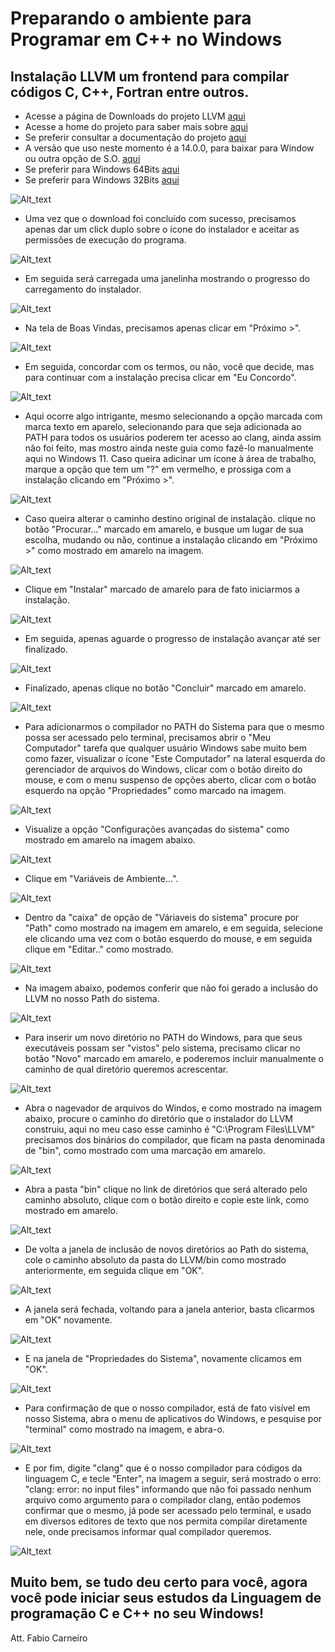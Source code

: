 # Preparando o ambiente para Programar em C++ no Windows 

## Instalação LLVM um frontend para compilar códigos C, C++, Fortran entre outros.

* Acesse a página de Downloads do projeto LLVM [aqui](https://releases.llvm.org/download.html)
* Acesse a home do projeto para saber mais sobre [aqui](https://llvm.org/)
* Se preferir consultar a documentação do projeto [aqui](https://llvm.org/docs/GettingStarted.html#checkout)
* A versão que uso neste momento é a 14.0.0, para baixar para Window ou outra opção de S.O. [aqui](https://github.com/llvm/llvm-project/releases/tag/llvmorg-14.0.0)
* Se preferir para Windows 64Bits [aqui](https://github.com/llvm/llvm-project/releases/download/llvmorg-14.0.0/LLVM-14.0.0-win64.exe)
* Se preferir para Windows 32Bits [aqui](https://github.com/llvm/llvm-project/releases/download/llvmorg-14.0.0/LLVM-14.0.0-win32.exe)

![Alt_text](https://github.com/bynmboy/linguagemcpp/blob/main/image-llvm-windows/img1.png)

* Uma vez que o download foi concluído com sucesso, precisamos apenas dar um click duplo sobre o ícone do instalador e aceitar as permissôes de execução do programa.

![Alt_text](https://github.com/bynmboy/linguagemcpp/blob/main/image-llvm-windows/img2.png)

* Em seguida será carregada uma janelinha mostrando o progresso do carregamento do instalador.

![Alt_text](https://github.com/bynmboy/linguagemcpp/blob/main/image-llvm-windows/img3.png)

* Na tela de Boas Vindas, precisamos apenas clicar em "Próximo >".

![Alt_text](https://github.com/bynmboy/linguagemcpp/blob/main/image-llvm-windows/img4.png)

* Em seguida, concordar com os termos, ou não, você que decide, mas para continuar com a instalação precisa clicar em "Eu Concordo".

![Alt_text](https://github.com/bynmboy/linguagemcpp/blob/main/image-llvm-windows/img5.png)

* Aqui ocorre algo intrigante, mesmo selecionando a opção marcada com marca texto em aparelo, selecionando para que seja adicionada ao PATH para todos os usuários poderem ter acesso ao clang, ainda assim não foi feito, mas mostro ainda neste guia como fazê-lo manualmente aqui no Windows 11. Caso queira adicinar um ícone à área de trabalho, marque a opção que tem um "?" em vermelho, e prossiga com a instalação clicando em "Próximo >".

![Alt_text](https://github.com/bynmboy/linguagemcpp/blob/main/image-llvm-windows/img6.png)

* Caso queira alterar o caminho destino original de instalação. clique no botão "Procurar..." marcado em amarelo, e busque um lugar de sua escolha, mudando ou não, continue a instalação clicando em "Próximo >" como mostrado em amarelo na imagem.

![Alt_text](https://github.com/bynmboy/linguagemcpp/blob/main/image-llvm-windows/img7.png)

* Clique em "Instalar" marcado de amarelo para de fato iniciarmos a instalação.

![Alt_text](https://github.com/bynmboy/linguagemcpp/blob/main/image-llvm-windows/img8.png)

* Em seguida, apenas aguarde o progresso de instalação avançar até ser finalizado.

![Alt_text](https://github.com/bynmboy/linguagemcpp/blob/main/image-llvm-windows/img9.png)

* Finalizado, apenas clique no botão "Concluir" marcado em amarelo.

![Alt_text](https://github.com/bynmboy/linguagemcpp/blob/main/image-llvm-windows/img10.png)

* Para adicionarmos o compilador no PATH do Sistema para que o mesmo possa ser acessado pelo terminal, precisamos abrir o "Meu Computador" tarefa que qualquer usuário Windows sabe muito bem como fazer, visualizar o ícone "Este Computador" na lateral esquerda do gerenciador de arquivos do Windows, clicar com o botão direito do mouse, e com o menu suspenso de opções aberto, clicar com o botão esquerdo na opção "Propriedades" como marcado na imagem.

![Alt_text](https://github.com/bynmboy/linguagemcpp/blob/main/image-llvm-windows/img11.png)

* Visualize a opção "Configurações avançadas do sistema" como mostrado em amarelo na imagem abaixo.

![Alt_text](https://github.com/bynmboy/linguagemcpp/blob/main/image-llvm-windows/img12.png)

* Clique em "Variáveis de Ambiente...".

![Alt_text](https://github.com/bynmboy/linguagemcpp/blob/main/image-llvm-windows/img13.png)

* Dentro da "caixa" de opção de "Váriaveis do sistema" procure por "Path" como mostrado na imagem em amarelo, e em seguida, selecione ele clicando uma vez com o botão esquerdo do mouse, e em seguida clique em "Editar.." como mostrado.

![Alt_text](https://github.com/bynmboy/linguagemcpp/blob/main/image-llvm-windows/img14.png)

* Na imagem abaixo, podemos conferir que não foi gerado a inclusão do LLVM no nosso Path do sistema.

![Alt_text](https://github.com/bynmboy/linguagemcpp/blob/main/image-llvm-windows/img15.png)

* Para inserir um novo diretório no PATH do Windows, para que seus executáveis possam ser "vistos" pelo sistema, precisamo clicar no botão "Novo" marcado em amarelo, e poderemos incluir manualmente o caminho de qual diretório queremos acrescentar.

![Alt_text](https://github.com/bynmboy/linguagemcpp/blob/main/image-llvm-windows/img16.png)

* Abra o nagevador de arquivos do Windos, e como mostrado na imagem abaixo, procure o caminho do diretório que o instalador do LLVM construiu, aqui no meu caso esse caminho é "C:\Program Files\LLVM" precisamos dos binários do compilador, que ficam na pasta denominada de "bin", como mostrado com uma marcação em amarelo.

![Alt_text](https://github.com/bynmboy/linguagemcpp/blob/main/image-llvm-windows/img17.png)

* Abra a pasta "bin" clique no link de diretórios que será alterado pelo caminho absoluto, clique com o botão direito e copie este link, como mostrado em amarelo.

![Alt_text](https://github.com/bynmboy/linguagemcpp/blob/main/image-llvm-windows/img18.png)

* De volta a janela de inclusão de novos diretórios ao Path do sistema, cole o caminho absoluto da pasta do LLVM/bin como mostrado anteriormente, em seguida clique em "OK".

![Alt_text](https://github.com/bynmboy/linguagemcpp/blob/main/image-llvm-windows/img19.png)

* A janela será fechada, voltando para a janela anterior, basta clicarmos em "OK" novamente.

![Alt_text](https://github.com/bynmboy/linguagemcpp/blob/main/image-llvm-windows/img20.png)

* E na janela de "Propriedades do Sistema", novamente clicamos em "OK".

![Alt_text](https://github.com/bynmboy/linguagemcpp/blob/main/image-llvm-windows/img21.png)

* Para confirmação de que o nosso compilador, está de fato visível em nosso Sistema, abra o menu de aplicativos do Windows, e pesquise por "terminal" como mostrado na imagem, e abra-o.

![Alt_text](https://github.com/bynmboy/linguagemcpp/blob/main/image-llvm-windows/img22.png)

* E por fim, digite "clang" que é o nosso compilador para códigos da linguagem C, e tecle "Enter", na imagem a seguir, será mostrado o erro: "clang: error: no input files" informando que não foi passado nenhum arquivo como argumento para o compilador clang, então podemos confirmar que o mesmo, já pode ser acessado pelo terminal, e usado em diversos editores de texto que nos permita compilar diretamente nele, onde precisamos informar qual compilador queremos.

![Alt_text](https://github.com/bynmboy/linguagemcpp/blob/main/image-llvm-windows/img23.png)

## Muito bem, se tudo deu certo para você, agora você pode iniciar seus estudos da Linguagem de programação C e C++ no seu Windows!

Att. Fabio Carneiro
